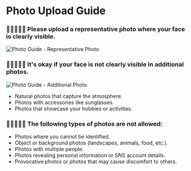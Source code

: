 # Photo Upload Guide

### 👩🏻🧑🏻‍🦰 Please upload a representative photo where your face is clearly visible.

![Photo Guide - Representative Photo](https://hangout.homin.so/services/lifex/static/images/guide/photo.main_en-US.png)

### 👩🏻‍💻🏃🏻 It's okay if your face is not clearly visible in additional photos.

![Photo Guide - Additional Photo](https://hangout.homin.so/services/lifex/static/images/guide/photo.optional_en-US.png)

- Natural photos that capture the atmosphere.
- Photos with accessories like sunglasses.
- Photos that showcase your hobbies or activities.

### 🙅🏻‍♀️🙅🏻 The following types of photos are not allowed:

- Photos where you cannot be identified.
- Object or background photos (landscapes, animals, food, etc.).
- Photos with multiple people.
- Photos revealing personal information or SNS account details.
- Provocative photos or photos that may cause discomfort to others.